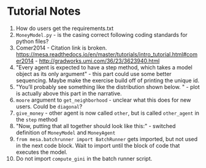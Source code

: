 # Tutorial Notes

1. How do users get the requirements.txt
2. `MoneyModel.py` - is the casing correct following coding standards for python files?
3. Comer2014 - Citation link is broken. https://mesa.readthedocs.io/en/master/tutorials/intro_tutorial.html#comer2014 - http://gradworks.umi.com/36/23/3623940.html
4. "Every agent is expected to have a step method, which takes a model object as its only argument" - this part could use some better sequencing. Maybe make the exercise build off of printing the unique id.
5. "You’ll probably see something like the distribution shown below. " - plot is actually above this part in the narrative.
6. `moore` argument to `get_neighborhood` - unclear what this does for new users. Could be `diagonal`?
7. `give_money` - other agent is now called `other`, but is called `other_agent` in the `step` method
8. "Now, putting that all together should look like this:" - switched definition of `MoneyModel` and `MoneyAgent`
9. `from mesa.batchrunner import BatchRunner` gets imported, but not used in the next code block. Wait to import until the block of code that executes the model.
10. Do not import `compute_gini` in the batch runner script.